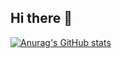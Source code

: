 ## Hi there 👋
[![Anurag's GitHub stats](https://github-readme-stats.vercel.app/api?username=JacksonZheng07)](https://github.com/anuraghazra/github-readme-stats)

<!--
**JacksonZheng07/JacksonZheng07** is a ✨ _special_ ✨ repository because its `README.md` (this file) appears on your GitHub profile.

Here are some ideas to get you started:

- 🔭 I’m currently working on ...
- 🌱 I’m currently learning ...
- 👯 I’m looking to collaborate on ...
- 🤔 I’m looking for help with ...
- 💬 Ask me about ...
- 📫 How to reach me: ...
- 😄 Pronouns: ...
- ⚡ Fun fact: ...
-->
